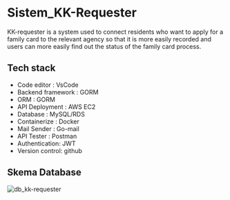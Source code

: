 # Sistem_KK-Requester

KK-requester is a system used to connect residents who want to apply for a family card to the relevant agency so that it is more easily recorded and users can more easily find out the status of the family card process.

## Tech stack

- Code editor : VsCode
- Backend framework : GORM
- ORM : GORM
- API Deployment : AWS EC2
- Database : MySQL/RDS
- Containerize : Docker
- Mail Sender : Go-mail
- API Tester : Postman
- Authentication: JWT
- Version control: github

## Skema Database

![db_kk-requester](https://github.com/DimasAnugerahh/Sistem_KK-Requester/assets/112329556/5d4dd4b1-1c8e-491c-a6ff-e8ec03b5c5c4)

